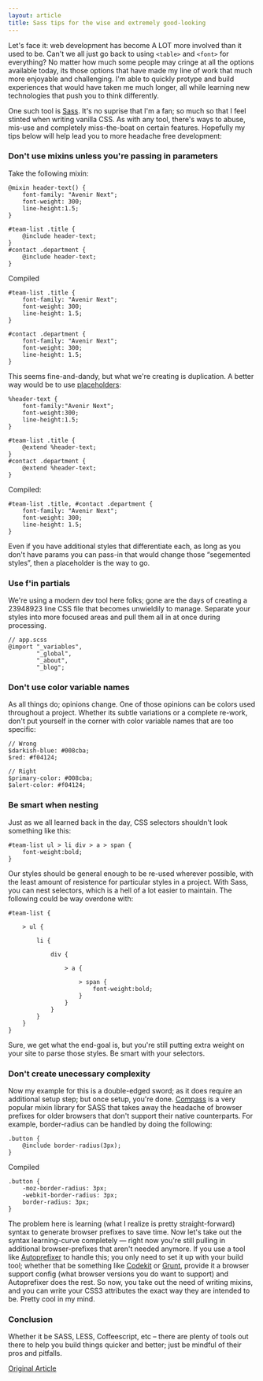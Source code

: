 ```yaml
---
layout: article
title: Sass tips for the wise and extremely good-looking
---
```


Let's face it: web development has become A LOT more involved than it used to be. Can't we all just go back to using `<table>` and `<font>` for everything? No matter how much some people may cringe at all the options available today, its those options that have made my line of work that much more enjoyable and challenging. I'm able to quickly protype and build experiences that would have taken me much longer, all while learning new technologies that push you to think differently.

One such tool is [Sass](http://sass-lang.com/). It's no suprise that I'm a fan; so much so that I feel stinted when writing vanilla CSS. As with any tool, there's ways to abuse, mis-use and completely miss-the-boat on certain features. Hopefully my tips below will help lead you to more headache free development:

### Don't use mixins unless you're passing in parameters

Take the following mixin:

    @mixin header-text() {
        font-family: "Avenir Next";
        font-weight: 300;
        line-height:1.5;
    }

    #team-list .title {
        @include header-text;
    }
    #contact .department {
        @include header-text;
    }

Compiled

    #team-list .title {
        font-family: "Avenir Next";
        font-weight: 300;
        line-height: 1.5;
    }

    #contact .department {
        font-family: "Avenir Next";
        font-weight: 300;
        line-height: 1.5;
    }

This seems fine-and-dandy, but what we're creating is duplication. A better way would be to use [placeholders](http://sass-lang.com/documentation/file.SASS_REFERENCE.html#placeholder_selectors_):

    %header-text {
        font-family:"Avenir Next";
        font-weight:300;
        line-height:1.5;
    }

    #team-list .title {
        @extend %header-text;
    }
    #contact .department {
        @extend %header-text;
    }

Compiled:

    #team-list .title, #contact .department {
        font-family: "Avenir Next";
        font-weight: 300;
        line-height: 1.5;
    }

Even if you have additional styles that differentiate each, as long as you don't have params you can pass-in that would change those “segemented styles”, then a placeholder is the way to go.

### Use f'in partials

We're using a modern dev tool here folks; gone are the days of creating a 23948923 line CSS file that becomes unwieldily to manage. Separate your styles into more focused areas and pull them all in at once during processing.

    // app.scss
    @import "_variables",
            "_global",
            "_about",
            "_blog";


### Don't use color variable names

As all things do; opinions change. One of those opinions can be colors used throughout a project. Whether its subtle variations or a complete re-work, don't put yourself in the corner with color variable names that are too specific:

    // Wrong
    $darkish-blue: #008cba;
    $red: #f04124;

    // Right
    $primary-color: #008cba;
    $alert-color: #f04124;


### Be smart when nesting

Just as we all learned back in the day, CSS selectors shouldn't look something like this:

    #team-list ul > li div > a > span {
        font-weight:bold;
    }

Our styles should be general enough to be re-used wherever possible, with the least amount of resistence for particular styles in a project. With Sass, you can nest selectors, which is a hell of a lot easier to maintain. The following could be way overdone with:

    #team-list {

        > ul {

            li {

                div {

                    > a {

                        > span {
                            font-weight:bold;
                        }
                    }
                }
            }
        }
    }


Sure, we get what the end-goal is, but you're still putting extra weight on your site to parse those styles. Be smart with your selectors.

### Don't create unecessary complexity

Now my example for this is a double-edged sword; as it does require an additional setup step; but once setup, you're done. [Compass](http://compass-style.org/) is a very popular mixin library for SASS that takes away the headache of browser prefixes for older browsers that don't support their native counterparts. For example, border-radius can be handled by doing the following:

    .button {
        @include border-radius(3px);
    }

Compiled

    .button {
        -moz-border-radius: 3px;
        -webkit-border-radius: 3px;
        border-radius: 3px;
    }

The problem here is learning (what I realize is pretty straight-forward) syntax to generate browser prefixes to save time. Now let's take out the syntax learning-curve completely — right now you're still pulling in additional browser-prefixes that aren't needed anymore. If you use a tool like [Autoprefixer](https://github.com/ai/autoprefixer) to handle this; you only need to set it up with your build tool; whether that be something like [Codekit](https://incident57.com/codekit/) or [Grunt](http://gruntjs.com/), provide it a browser support config (what browser versions you do want to support) and Autoprefixer does the rest. So now, you take out the need of writing mixins, and you can write your CSS3 attributes the exact way they are intended to be. Pretty cool in my mind.

### Conclusion

Whether it be SASS, LESS, Coffeescript, etc – there are plenty of tools out there to help you build things quicker and better; just be mindful of their pros and pitfalls.

[Original Article](http://blog.blueion.com/2014/05/20/sass-tips-wise-extremely-good-looking/)